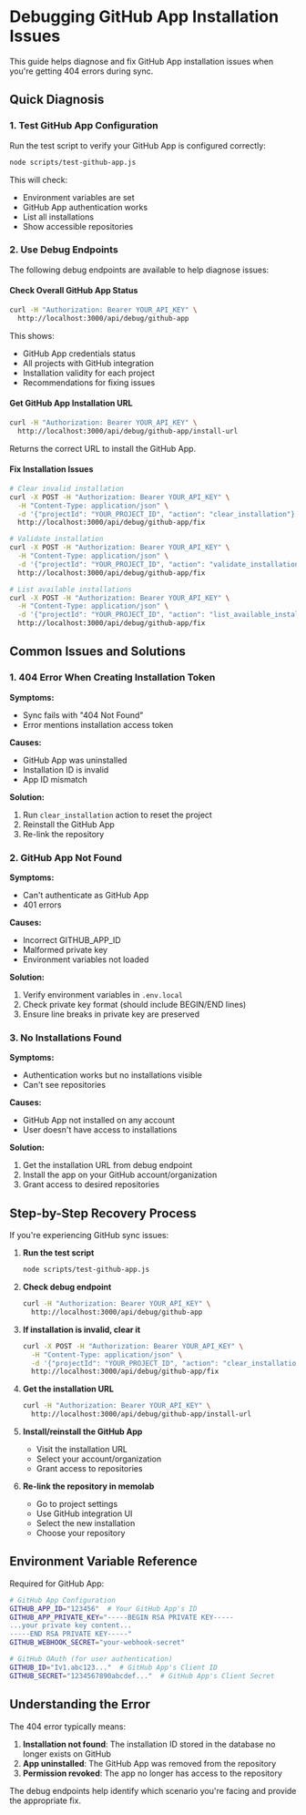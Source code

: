 # Debugging GitHub App Installation Issues

This guide helps diagnose and fix GitHub App installation issues when you're getting 404 errors during sync.

## Quick Diagnosis

### 1. Test GitHub App Configuration

Run the test script to verify your GitHub App is configured correctly:

```bash
node scripts/test-github-app.js
```

This will check:
- Environment variables are set
- GitHub App authentication works
- List all installations
- Show accessible repositories

### 2. Use Debug Endpoints

The following debug endpoints are available to help diagnose issues:

#### Check Overall GitHub App Status

```bash
curl -H "Authorization: Bearer YOUR_API_KEY" \
  http://localhost:3000/api/debug/github-app
```

This shows:
- GitHub App credentials status
- All projects with GitHub integration
- Installation validity for each project
- Recommendations for fixing issues

#### Get GitHub App Installation URL

```bash
curl -H "Authorization: Bearer YOUR_API_KEY" \
  http://localhost:3000/api/debug/github-app/install-url
```

Returns the correct URL to install the GitHub App.

#### Fix Installation Issues

```bash
# Clear invalid installation
curl -X POST -H "Authorization: Bearer YOUR_API_KEY" \
  -H "Content-Type: application/json" \
  -d '{"projectId": "YOUR_PROJECT_ID", "action": "clear_installation"}' \
  http://localhost:3000/api/debug/github-app/fix

# Validate installation
curl -X POST -H "Authorization: Bearer YOUR_API_KEY" \
  -H "Content-Type: application/json" \
  -d '{"projectId": "YOUR_PROJECT_ID", "action": "validate_installation"}' \
  http://localhost:3000/api/debug/github-app/fix

# List available installations
curl -X POST -H "Authorization: Bearer YOUR_API_KEY" \
  -H "Content-Type: application/json" \
  -d '{"projectId": "YOUR_PROJECT_ID", "action": "list_available_installations"}' \
  http://localhost:3000/api/debug/github-app/fix
```

## Common Issues and Solutions

### 1. 404 Error When Creating Installation Token

**Symptoms:**
- Sync fails with "404 Not Found"
- Error mentions installation access token

**Causes:**
- GitHub App was uninstalled
- Installation ID is invalid
- App ID mismatch

**Solution:**
1. Run `clear_installation` action to reset the project
2. Reinstall the GitHub App
3. Re-link the repository

### 2. GitHub App Not Found

**Symptoms:**
- Can't authenticate as GitHub App
- 401 errors

**Causes:**
- Incorrect GITHUB_APP_ID
- Malformed private key
- Environment variables not loaded

**Solution:**
1. Verify environment variables in `.env.local`
2. Check private key format (should include BEGIN/END lines)
3. Ensure line breaks in private key are preserved

### 3. No Installations Found

**Symptoms:**
- Authentication works but no installations visible
- Can't see repositories

**Causes:**
- GitHub App not installed on any account
- User doesn't have access to installations

**Solution:**
1. Get the installation URL from debug endpoint
2. Install the app on your GitHub account/organization
3. Grant access to desired repositories

## Step-by-Step Recovery Process

If you're experiencing GitHub sync issues:

1. **Run the test script**
   ```bash
   node scripts/test-github-app.js
   ```

2. **Check debug endpoint**
   ```bash
   curl -H "Authorization: Bearer YOUR_API_KEY" \
     http://localhost:3000/api/debug/github-app
   ```

3. **If installation is invalid, clear it**
   ```bash
   curl -X POST -H "Authorization: Bearer YOUR_API_KEY" \
     -H "Content-Type: application/json" \
     -d '{"projectId": "YOUR_PROJECT_ID", "action": "clear_installation"}' \
     http://localhost:3000/api/debug/github-app/fix
   ```

4. **Get the installation URL**
   ```bash
   curl -H "Authorization: Bearer YOUR_API_KEY" \
     http://localhost:3000/api/debug/github-app/install-url
   ```

5. **Install/reinstall the GitHub App**
   - Visit the installation URL
   - Select your account/organization
   - Grant access to repositories

6. **Re-link the repository in memolab**
   - Go to project settings
   - Use GitHub integration UI
   - Select the new installation
   - Choose your repository

## Environment Variable Reference

Required for GitHub App:
```bash
# GitHub App Configuration
GITHUB_APP_ID="123456"  # Your GitHub App's ID
GITHUB_APP_PRIVATE_KEY="-----BEGIN RSA PRIVATE KEY-----
...your private key content...
-----END RSA PRIVATE KEY-----"
GITHUB_WEBHOOK_SECRET="your-webhook-secret"

# GitHub OAuth (for user authentication)
GITHUB_ID="Iv1.abc123..."  # GitHub App's Client ID
GITHUB_SECRET="1234567890abcdef..."  # GitHub App's Client Secret
```

## Understanding the Error

The 404 error typically means:

1. **Installation not found**: The installation ID stored in the database no longer exists on GitHub
2. **App uninstalled**: The GitHub App was removed from the repository
3. **Permission revoked**: The app no longer has access to the repository

The debug endpoints help identify which scenario you're facing and provide the appropriate fix.
